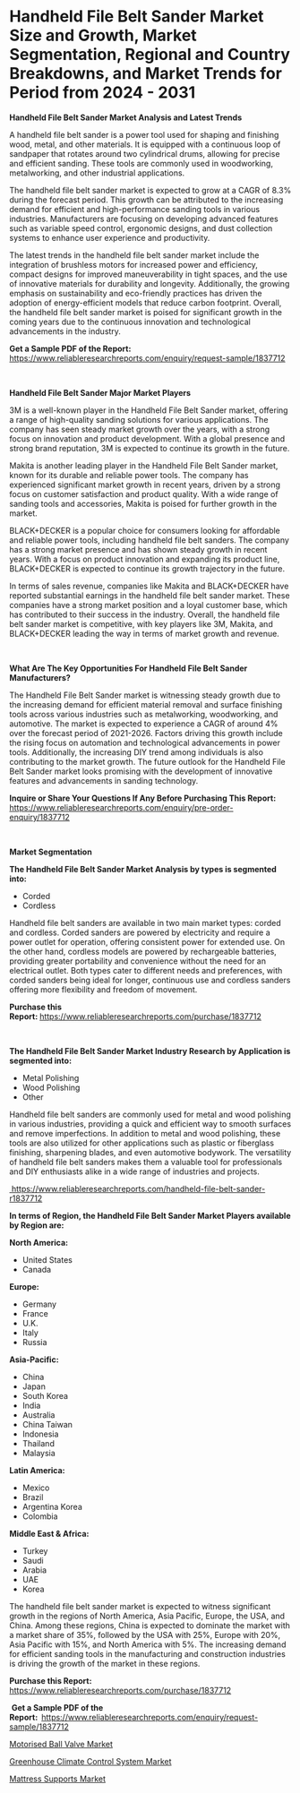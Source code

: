 <p><h1>Handheld File Belt Sander Market Size and Growth, Market Segmentation, Regional and Country Breakdowns, and Market Trends for Period from 2024 -  2031</h1></p><p><strong>Handheld File Belt Sander Market Analysis and Latest Trends</strong></p>
<p><p>A handheld file belt sander is a power tool used for shaping and finishing wood, metal, and other materials. It is equipped with a continuous loop of sandpaper that rotates around two cylindrical drums, allowing for precise and efficient sanding. These tools are commonly used in woodworking, metalworking, and other industrial applications.</p><p>The handheld file belt sander market is expected to grow at a CAGR of 8.3% during the forecast period. This growth can be attributed to the increasing demand for efficient and high-performance sanding tools in various industries. Manufacturers are focusing on developing advanced features such as variable speed control, ergonomic designs, and dust collection systems to enhance user experience and productivity.</p><p>The latest trends in the handheld file belt sander market include the integration of brushless motors for increased power and efficiency, compact designs for improved maneuverability in tight spaces, and the use of innovative materials for durability and longevity. Additionally, the growing emphasis on sustainability and eco-friendly practices has driven the adoption of energy-efficient models that reduce carbon footprint. Overall, the handheld file belt sander market is poised for significant growth in the coming years due to the continuous innovation and technological advancements in the industry.</p></p>
<p><strong>Get a Sample PDF of the Report:&nbsp;</strong> <a href="https://www.reliableresearchreports.com/enquiry/request-sample/1837712">https://www.reliableresearchreports.com/enquiry/request-sample/1837712</a></p>
<p>&nbsp;</p>
<p><strong>Handheld File Belt Sander Major Market Players</strong></p>
<p><p>3M is a well-known player in the Handheld File Belt Sander market, offering a range of high-quality sanding solutions for various applications. The company has seen steady market growth over the years, with a strong focus on innovation and product development. With a global presence and strong brand reputation, 3M is expected to continue its growth in the future.</p><p>Makita is another leading player in the Handheld File Belt Sander market, known for its durable and reliable power tools. The company has experienced significant market growth in recent years, driven by a strong focus on customer satisfaction and product quality. With a wide range of sanding tools and accessories, Makita is poised for further growth in the market.</p><p>BLACK+DECKER is a popular choice for consumers looking for affordable and reliable power tools, including handheld file belt sanders. The company has a strong market presence and has shown steady growth in recent years. With a focus on product innovation and expanding its product line, BLACK+DECKER is expected to continue its growth trajectory in the future.</p><p>In terms of sales revenue, companies like Makita and BLACK+DECKER have reported substantial earnings in the handheld file belt sander market. These companies have a strong market position and a loyal customer base, which has contributed to their success in the industry. Overall, the handheld file belt sander market is competitive, with key players like 3M, Makita, and BLACK+DECKER leading the way in terms of market growth and revenue.</p></p>
<p>&nbsp;</p>
<p><strong>What Are The Key Opportunities For Handheld File Belt Sander Manufacturers?</strong></p>
<p><p>The Handheld File Belt Sander market is witnessing steady growth due to the increasing demand for efficient material removal and surface finishing tools across various industries such as metalworking, woodworking, and automotive. The market is expected to experience a CAGR of around 4% over the forecast period of 2021-2026. Factors driving this growth include the rising focus on automation and technological advancements in power tools. Additionally, the increasing DIY trend among individuals is also contributing to the market growth. The future outlook for the Handheld File Belt Sander market looks promising with the development of innovative features and advancements in sanding technology.</p></p>
<p><strong>Inquire or Share Your Questions If Any Before Purchasing This Report:</strong> <a href="https://www.reliableresearchreports.com/enquiry/pre-order-enquiry/1837712">https://www.reliableresearchreports.com/enquiry/pre-order-enquiry/1837712</a></p>
<p>&nbsp;</p>
<p><strong>Market Segmentation</strong></p>
<p><strong>The Handheld File Belt Sander Market Analysis by types is segmented into:</strong></p>
<p><ul><li>Corded</li><li>Cordless</li></ul></p>
<p><p>Handheld file belt sanders are available in two main market types: corded and cordless. Corded sanders are powered by electricity and require a power outlet for operation, offering consistent power for extended use. On the other hand, cordless models are powered by rechargeable batteries, providing greater portability and convenience without the need for an electrical outlet. Both types cater to different needs and preferences, with corded sanders being ideal for longer, continuous use and cordless sanders offering more flexibility and freedom of movement.</p></p>
<p><strong>Purchase this Report:&nbsp;</strong><a href="https://www.reliableresearchreports.com/purchase/1837712">https://www.reliableresearchreports.com/purchase/1837712</a></p>
<p>&nbsp;</p>
<p><strong>The Handheld File Belt Sander Market Industry Research by Application is segmented into:</strong></p>
<p><ul><li>Metal Polishing</li><li>Wood Polishing</li><li>Other</li></ul></p>
<p><p>Handheld file belt sanders are commonly used for metal and wood polishing in various industries, providing a quick and efficient way to smooth surfaces and remove imperfections. In addition to metal and wood polishing, these tools are also utilized for other applications such as plastic or fiberglass finishing, sharpening blades, and even automotive bodywork. The versatility of handheld file belt sanders makes them a valuable tool for professionals and DIY enthusiasts alike in a wide range of industries and projects.</p></p>
<p><a href="https://www.reliableresearchreports.com/handheld-file-belt-sander-r1837712">&nbsp;https://www.reliableresearchreports.com/handheld-file-belt-sander-r1837712</a></p>
<p><strong>In terms of Region, the Handheld File Belt Sander Market Players available by Region are:</strong></p>
<p>
    <p> <strong> North America: </strong>
        <ul>
            <li>United States</li>
            <li>Canada</li>
        </ul>
        </p> 
    <p> <strong> Europe: </strong>
        <ul>
            <li>Germany</li>
            <li>France</li>
            <li>U.K.</li>
            <li>Italy</li>
            <li>Russia</li>
        </ul>
        </p> 
    <p> <strong> Asia-Pacific: </strong>
        <ul>
            <li>China</li>
            <li>Japan</li>
            <li>South Korea</li>
            <li>India</li>
            <li>Australia</li>
            <li>China Taiwan</li>
            <li>Indonesia</li>
            <li>Thailand</li>
            <li>Malaysia</li>
        </ul>
        </p> 
    <p> <strong> Latin America: </strong>
        <ul>
            <li>Mexico</li>
            <li>Brazil</li>
            <li>Argentina Korea</li>
            <li>Colombia</li>
        </ul>
        </p> 
    <p> <strong> Middle East & Africa: </strong>
        <ul>
            <li>Turkey</li>
            <li>Saudi</li>
            <li>Arabia</li>
            <li>UAE</li>
            <li>Korea</li>
        </ul>
    </p>
    </p>
<p><p>The handheld file belt sander market is expected to witness significant growth in the regions of North America, Asia Pacific, Europe, the USA, and China. Among these regions, China is expected to dominate the market with a market share of 35%, followed by the USA with 25%, Europe with 20%, Asia Pacific with 15%, and North America with 5%. The increasing demand for efficient sanding tools in the manufacturing and construction industries is driving the growth of the market in these regions.</p></p>
<p><strong>Purchase this Report: </strong><a href="https://www.reliableresearchreports.com/purchase/1837712">https://www.reliableresearchreports.com/purchase/1837712</a></p>
<p>&nbsp;<strong>Get a Sample PDF of the Report:&nbsp;&nbsp;</strong><a href="https://www.reliableresearchreports.com/enquiry/request-sample/1837712">https://www.reliableresearchreports.com/enquiry/request-sample/1837712</a></p>
<p><strong></strong></p>
<p><p><a href="https://www.linkedin.com/pulse/analyzing-motorised-ball-valve-market-global-industry-perspective-fu0he?trackingId=NEo%2BvoxTQDkdFos0UjoevA%3D%3D">Motorised Ball Valve Market</a></p><p><a href="https://www.linkedin.com/pulse/greenhouse-climate-control-system-market-size-outlook-forecast-mbxse?trackingId=Fg5R6bB0B4BiKGZNruQsSA%3D%3D">Greenhouse Climate Control System Market</a></p><p><a href="https://www.linkedin.com/pulse/mattress-supports-market-outlook-industry-overview-forecast-kbo8e?trackingId=mzdsXEct0CQNSW1l7JEAWQ%3D%3D">Mattress Supports Market</a></p></p>